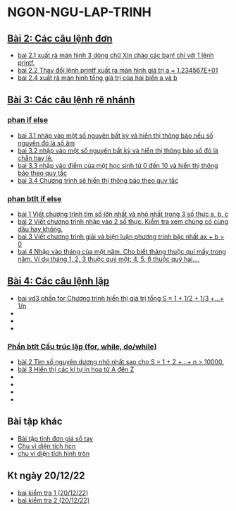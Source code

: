 # NGON-NGU-LAP-TRINH
## [Bài 2: Các câu lệnh đơn](https://hoctructuyencntt.github.io/NNLT/Bai02.html)
- [ bai 2.1 xuất rà màn hình 3 dòng chữ Xin chào các bạn! chỉ với 1 lệnh printf.](https://www.jdoodle.com/embed/v0/5u8m)
- [ bai 2.2 Thay đổi lệnh printf xuất ra màn hình giá trị a = 1.234567E+01](https://www.jdoodle.com/embed/v0/5u8q)
- [ bai 2.4 xuất rà màn hình tổng giá trị của hai biến a và b](https://www.jdoodle.com/embed/v0/5v8e)
## [Bài 3: Các câu lệnh rẽ nhánh](https://hoctructuyencntt.github.io/NNLT/Bai03.html)
### [phan if else](https://hoctructuyencntt.github.io/NNLT/Bai03.html)
- [bai 3.1  nhập vào một số nguyên bất kỳ và hiển thị thông báo nếu số nguyên đó là số âm](https://www.jdoodle.com/embed/v0/5wqK)  
- [bai 3.2  nhập vào một số nguyên bất kỳ và hiển thị thông báo số đó là chẵn hay lẻ.](https://www.jdoodle.com/embed/v0/5Ax9)
- [bai 3.3 nhập vào điểm của một học sinh từ 0 đến 10 và hiển thị thông báo theo quy tắc](https://www.jdoodle.com/embed/v0/5AwZ)
- [bai 3.4  Chương trình sẽ hiển thị thông báo theo quy tắc ](https://www.jdoodle.com/embed/v0/5Ayr )
### [phan btlt if else](https://hoctructuyencntt.github.io/NNLT/Baitap.html)
- [bai 1 Viết chương trình tìm số lớn nhất và nhỏ nhất trong 3 số thực a, b, c ](https://www.jdoodle.com/embed/v0/5B28)
- [bai 2 Viết chương trình nhập vào 2 số thực. Kiểm tra xem chúng có cùng dấu hay không. ](https://www.jdoodle.com/embed/v0/5B22)
- [bai 3 Viết chương trình giải và biện luận phương trình bậc nhất ax + b = 0](https://www.jdoodle.com/embed/v0/5B2n)
- [bai 4 Nhập vào tháng của một năm. Cho biết tháng thuộc quí mấy trong năm. Ví dụ tháng 1, 2, 3 thuộc quý một; 4, 5, 6 thuộc quý hai,... ](https://www.jdoodle.com/embed/v0/5B2l)
## [Bài 4: Các câu lệnh lặp](https://hoctructuyencntt.github.io/NNLT/Bai04.html)
- [bai vd3 phần for Chương trình hiển thị giá trị tổng S = 1 + 1/2 + 1/3 +...+ 1/n](https://www.jdoodle.com/embed/v0/5F1Z)
- []()
- []()
- []()


### [Phần btlt Cấu trúc lặp (for, while, do/while)](https://hoctructuyencntt.github.io/NNLT/Baitap.html)
- [bài 2 Tìm số nguyên dương nhỏ nhất sao cho S = 1 + 2 +...+ n > 10000.](https://www.jdoodle.com/embed/v0/5FU9)
- [bài 3  Hiển thị các kí tự in hoa từ A đến Z](https://www.jdoodle.com/embed/v0/5FU2)
- []()
- []()
- []()
- []()




## Bài tập khác
- [ Bài tập tính đơn giá sổ tay](https://www.jdoodle.com/embed/v0/5ydx)
- [ Chu vi diện tích hcn](https://www.jdoodle.com/embed/v0/5wfi)
- [ chu vi diện tích hình tròn](https://www.jdoodle.com/embed/v0/5wrx)
## Kt ngày 20/12/22
- [ baì kiểm tra 1 (20/12/22)](https://www.jdoodle.com/embed/v0/5F2e)
- [ baì kiểm tra 2 (20/12/22)](https://www.jdoodle.com/embed/v0/5F2p)

